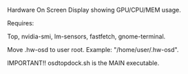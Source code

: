 Hardware On Screen Display showing GPU/CPU/MEM usage.

Requires:

Top, nvidia-smi, lm-sensors, fastfetch, gnome-terminal.

Move .hw-osd to user root. Example: "/home/user/.hw-osd".

IMPORTANT!! osdtopdock.sh is the MAIN executable.
